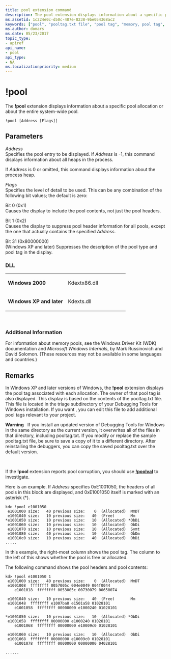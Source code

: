 ```yaml
---
title: pool extension command
description: The pool extension displays information about a specific pool allocation or about the entire system-wide pool.
ms.assetid: 1c224e0c-d50c-487e-8238-9be054368ac2
keywords: ["pool", "pooltag.txt file", "pool tag", "memory, pool tag", "pool Windows Debugging"]
ms.author: domars
ms.date: 05/23/2017
topic_type:
- apiref
api_name:
- pool
api_type:
- NA
ms.localizationpriority: medium
---
```


# !pool


The **!pool** extension displays information about a specific pool allocation or about the entire system-wide pool.

```
!pool [Address [Flags]]
```

## <span id="ddk__pool_dbg"></span><span id="DDK__POOL_DBG"></span>Parameters


<span id="_______Address______"></span><span id="_______address______"></span><span id="_______ADDRESS______"></span> *Address*   
Specifies the pool entry to be displayed. If *Address* is -1, this command displays information about all heaps in the process.

If *Address* is 0 or omitted, this command displays information about the process heap.

<span id="_______Flags______"></span><span id="_______flags______"></span><span id="_______FLAGS______"></span> *Flags*   
Specifies the level of detail to be used. This can be any combination of the following bit values; the default is zero:

<span id="Bit_0__0x1_"></span><span id="bit_0__0x1_"></span><span id="BIT_0__0X1_"></span>Bit 0 (0x1)  
Causes the display to include the pool contents, not just the pool headers.

<span id="Bit_1__0x2_"></span><span id="bit_1__0x2_"></span><span id="BIT_1__0X2_"></span>Bit 1 (0x2)  
Causes the display to suppress pool header information for all pools, except the one that actually contains the specified *Address*.

<span id="Bit_31__0x80000000_"></span><span id="bit_31__0x80000000_"></span><span id="BIT_31__0X80000000_"></span>Bit 31 (0x80000000)  
(Windows XP and later) Suppresses the description of the pool type and pool tag in the display.

### <span id="DLL"></span><span id="dll"></span>DLL

<table>
<colgroup>
<col width="50%" />
<col width="50%" />
</colgroup>
<tbody>
<tr class="odd">
<td align="left"><p><strong>Windows 2000</strong></p></td>
<td align="left"><p>Kdextx86.dll</p></td>
</tr>
<tr class="even">
<td align="left"><p><strong>Windows XP and later</strong></p></td>
<td align="left"><p>Kdexts.dll</p></td>
</tr>
</tbody>
</table>

 

### <span id="Additional_Information"></span><span id="additional_information"></span><span id="ADDITIONAL_INFORMATION"></span>Additional Information

For information about memory pools, see the Windows Driver Kit (WDK) documentation and *Microsoft Windows Internals*, by Mark Russinovich and David Solomon. (These resources may not be available in some languages and countries.)

Remarks
-------

In Windows XP and later versions of Windows, the **!pool** extension displays the pool tag associated with each allocation. The owner of that pool tag is also displayed. This display is based on the contents of the pooltag.txt file. This file is located in the triage subdirectory of your Debugging Tools for Windows installation. If you want , you can edit this file to add additional pool tags relevant to your project.

**Warning**   If you install an updated version of Debugging Tools for Windows in the same directory as the current version, it overwrites all of the files in that directory, including pooltag.txt. If you modify or replace the sample pooltag.txt file, be sure to save a copy of it to a different directory. After reinstalling the debuggers, you can copy the saved pooltag.txt over the default version.

 

If the **!pool** extension reports pool corruption, you should use [**!poolval**](-poolval.md) to investigate.

Here is an example. If *Address* specifies 0xE1001050, the headers of all pools in this block are displayed, and 0xE1001050 itself is marked with an asterisk (\*).

```
kd> !pool e1001050 
 e1001000 size:   40 previous size:    0  (Allocated)  MmDT
 e1001040 size:   10 previous size:   40  (Free)       Mm  
*e1001050 size:   10 previous size:   10  (Allocated) *ObDi
 e1001060 size:   10 previous size:   10  (Allocated)  ObDi
 e1001070 size:   10 previous size:   10  (Allocated)  Symt
 e1001080 size:   40 previous size:   10  (Allocated)  ObDm
 e10010c0 size:   10 previous size:   40  (Allocated)  ObDi
.....
```

In this example, the right-most column shows the pool tag. The column to the left of this shows whether the pool is free or allocated.

The following command shows the pool headers and pool contents:

```
kd> !pool e1001050 1
 e1001000 size:   40 previous size:    0  (Allocated)  MmDT
 e1001008  ffffffff 0057005c 004e0049 004f0044
    e1001018  ffffffff 0053005c 00730079 00650074

 e1001040 size:   10 previous size:   40  (Free)       Mm  
 e1001048  ffffffff e1007ba8 e1501a58 01028101
    e1001058  ffffffff 00000000 e1000240 01028101

*e1001050 size:   10 previous size:   10  (Allocated) *ObDi
 e1001058  ffffffff 00000000 e1000240 01028101
    e1001068  ffffffff 00000000 e10009c0 01028101

 e1001060 size:   10 previous size:   10  (Allocated)  ObDi
 e1001068  ffffffff 00000000 e10009c0 01028101
    e1001078  ffffffff 00000000 00000000 04028101

......
```

 

 





